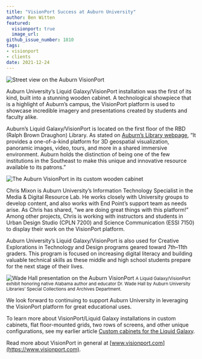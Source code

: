 ```yaml
---
title: "VisionPort Success at Auburn University"
author: Ben Witten
featured:
  visionport: true
  image_url: 
github_issue_number: 1810
tags:
- visionport
- clients
date: 2021-12-24
---
```


![Street view on the Auburn VisionPort](/blog/2021/12/visionport-success-at-auburn-university/auburn-1.jpg)

Auburn University’s Liquid Galaxy/​VisionPort installation was the first of its kind, built into a stunning wooden cabinet. A technological showpiece that is a highlight of Auburn’s campus, the VisionPort platform is used to showcase incredible imagery and presentations created by students and faculty alike. 

Auburn’s Liquid Galaxy/​VisionPort is located on the first floor of the RBD (Ralph Brown Draughon) Library. As stated on [Auburn’s Library webpage](https://lib.auburn.edu/liquidgalaxy/), “It provides a one-of-a-kind platform for 3D geospatial visualization, panoramic images, video, tours, and more in a shared immersive environment. Auburn holds the distinction of being one of the few institutions in the Southeast to make this unique and innovative resource available to its patrons.”

![The Auburn VisionPort in its custom wooden cabinet](/blog/2019/10/liquid-galaxy-cabinets/image-0.jpg)

Chris Mixon is Auburn University’s Information Technology Specialist in the Media & Digital Resource Lab. He works closely with University groups to develop content, and also works with End Point’s support team as needs arise. As Chris has shared, “we are doing great things with this platform!” Among other projects, Chris is working with instructors and students in Urban Design Studio (CPLN 7200) and Science Communication (ESSI 7150) to display their work on the VisionPort platform. 

Auburn University’s Liquid Galaxy/​VisionPort is also used for Creative Explorations in Technology and Design programs geared toward 7th–11th graders. This program is focused on increasing digital literacy and building valuable technical skills as these middle and high school students prepare for the next stage of their lives.

![Wade Hall presentation on the Auburn VisionPort](/blog/2021/12/visionport-success-at-auburn-university/wade-hall.jpg)
<small>A Liquid Galaxy/​VisionPort exhibit honoring native Alabama author and educator Dr. Wade Hall by Auburn University Libraries’ Special Collections and Archives Department.</small>

We look forward to continuing to support Auburn University in leveraging the VisionPort platform for great educational uses.

To learn more about VisionPort/​Liquid Galaxy installations in custom cabinets, flat floor-mounted grids, two rows of screens, and other unique configurations, see my earlier article [Custom cabinets for the Liquid Galaxy](/blog/2019/10/liquid-galaxy-cabinets/).

Read more about VisionPort in general at [www.visionport.com](https://www.visionport.com).
